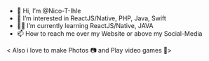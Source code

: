 - 👋 Hi, I’m @Nico-T-Ihle
- 👀 I’m interested in ReactJS/Native, PHP, Java, Swift 
- 👨‍💻 I’m currently learning ReactJS/Native, JAVA
- 📫 How to reach me over my Website or above my Social-Media
 
 < Also i love to make Photos 📷 and Play video games 🪬>
